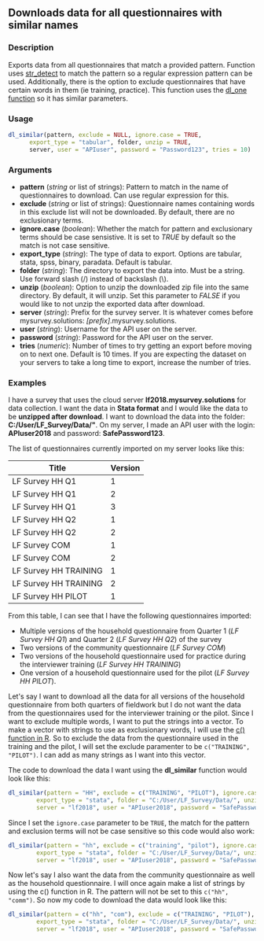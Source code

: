 ## Downloads data for all questionnaires with similar names

### Description
Exports data from all questionnaires that match a provided pattern. Function uses [str_detect](https://www.rdocumentation.org/packages/stringr/versions/1.3.1/topics/str_detect) to match the pattern so a regular expression pattern can be used. Additionally, there is the option to exclude questionnaires that have certain words in them (ie training, practice). This function uses the [dl_one function](dl_one.md) so it has similar parameters. 

### Usage
```R
dl_similar(pattern, exclude = NULL, ignore.case = TRUE, 
      export_type = "tabular", folder, unzip = TRUE, 
      server, user = "APIuser", password = "Password123", tries = 10)
```

### Arguments
* **pattern** (*string* or list of strings): Pattern to match in the name of questionnaires to download. Can use regular expression for this.
* **exclude** (*string* or list of strings): Questionnaire names containing words in this exclude list will not be downloaded. By default, there are no exclusionary terms.
* **ignore.case** (*boolean*): Whether the match for pattern and exclusionary terms should be case sensistive. It is set to *TRUE* by default so the match is not case sensitive.
* **export_type** (*string*): The type of data to export. Options are tabular, stata, spss, binary, paradata. Default is tabular.
* **folder** (*string*): The directory to export the data into. Must be a string. Use forward slash (/) instead of backslash (\\).
* **unzip** (*boolean*):  Option to unzip the downloaded zip file into the same directory. By default, it will unzip. Set this parameter to *FALSE* if you would like to not unzip the exported data after download.
* **server** (*string*): Prefix for the survey server. It is whatever comes before mysurvey.solutions: *[prefix]*.mysurvey.solutions.
* **user** (*string*): Username for the API user on the server.
* **password** (*string*): Password for the API user on the server.
* **tries** (*numeric*): Number of times to try getting an export before moving on to next one. Default is 10 times. If you are expecting the dataset on your servers to take a long time to export, increase the number of tries.


### Examples
I have a survey that uses the cloud server **lf2018.mysurvey.solutions** for data collection. I want the data in **Stata format** and I would like the data to be **unzipped after download**. I want to download the data into the folder: **C:/User/LF_Survey/Data/"**. On my server, I made an API user with the login: **APIuser2018** and password: **SafePassword123**. 

The list of questionnaires currently imported on my server looks like this:

| Title        | Version      |
| ------------- |-------------|
| LF Survey HH Q1    | 1 |
| LF Survey HH Q1    | 2 |
| LF Survey HH Q1    | 3 |
| LF Survey HH Q2    | 1 |
| LF Survey HH Q2    | 2 |
| LF Survey COM      | 1 |
| LF Survey COM      | 2 |
| LF Survey HH TRAINING      | 1 |
| LF Survey HH TRAINING     | 2 |
| LF Survey HH PILOT     | 1 |

From this table, I can see that I have the following questionnaires imported: 
* Multiple versions of the household questionnaire from Quarter 1 (*LF Survey HH Q1*) and Quarter 2 (*LF Survey HH Q2*) of the survey
* Two versions of the community questionnaire (*LF Survey COM*)
* Two versions of the household questionnaire used for practice during the interviewer training (*LF Survey HH TRAINING*)
* One version of a household questionnaire used for the pilot (*LF Survey HH PILOT*).

Let's say I want to download all the data for all versions of the household questionnaire from both quarters of fieldwork but I do not want the data from the questionnaires used for the interviewer training or the pilot. Since I want to exclude multiple words, I want to put the strings into a vector. To make a vector with strings to use as exclusionary words, I will use the [c() function in R](http://www.r-tutor.com/r-introduction/vector). So to exclude the data from the questionnaire used in the training and the pilot, I will set the exclude paramenter to be `c("TRAINING", "PILOT")`. I can add as many strings as I want into this vector. 

The code to download the data I want using the **dl_similar** function would look like this:

```R
dl_similar(pattern = "HH", exclude = c("TRAINING", "PILOT"), ignore.case = TRUE, 
        export_type = "stata", folder = "C:/User/LF_Survey/Data/", unzip = TRUE, 
        server = "lf2018", user = "APIuser2018", password = "SafePassword123")
```

Since I set the `ignore.case` parameter to be `TRUE`, the match for the pattern and exclusion terms will not be case sensitive so this code would also work:

```R
dl_similar(pattern = "hh", exclude = c("training", "pilot"), ignore.case = TRUE, 
        export_type = "stata", folder = "C:/User/LF_Survey/Data/", unzip = TRUE, 
        server = "lf2018", user = "APIuser2018", password = "SafePassword123")
```

Now let's say I also want the data from the community questionnaire as well as the household questionnaire. I will once again make a list of strings by using the c() function in R. The pattern will not be set to this `c("hh", "comm")`. So now my code to download the data would look like this:
```R
dl_similar(pattern = c("hh", "com"), exclude = c("TRAINING", "PILOT"), ignore.case = TRUE, 
        export_type = "stata", folder = "C:/User/LF_Survey/Data/", unzip = TRUE, 
        server = "lf2018", user = "APIuser2018", password = "SafePassword123")
```
